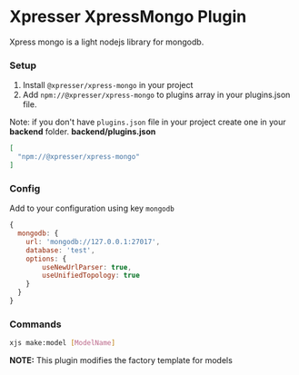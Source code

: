 # Xpresser XpressMongo Plugin
Xpress mongo is a light nodejs library for mongodb.
 
 
 ### Setup
 1. Install `@xpresser/xpress-mongo` in your project
 2. Add `npm://@xpresser/xpress-mongo` to plugins array in your plugins.json file.
 
 Note: if you don't have `plugins.json` file in your project create one in your **backend** folder.
 **backend/plugins.json**
 ```json
 [
   "npm://@xpresser/xpress-mongo"
 ]
 ```
 
 ### Config
 Add to your configuration using key `mongodb`
 ```javascript
 {
   mongodb: {
     url: 'mongodb://127.0.0.1:27017',
     database: 'test',
     options: {
         useNewUrlParser: true,
         useUnifiedTopology: true
     }
   }
 }
 ```

### Commands
```sh
xjs make:model [ModelName]
```
**NOTE:** This plugin modifies the factory template for models